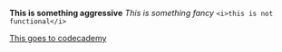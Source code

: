 <b>This is something aggressive</b>
<i>This is something fancy</i>
	```<i>this is not functional</i>```

<a href="https://www.codecademy.com">This goes to codecademy</a>